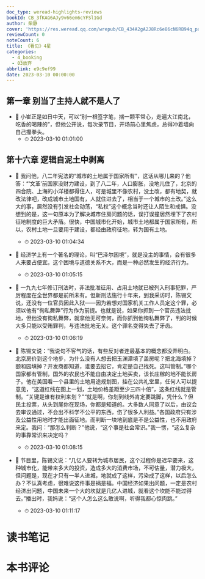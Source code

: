 ```yaml
---
doc_type: weread-highlights-reviews
bookId: CB_3fKAG6AJy9v66em6cYFSl1Gd
author: 柴静
cover: 'https://res.weread.qq.com/wrepub/CB_434A2gA2J8Rc6e86cN6RB94q_parsecover'
reviewCount: 0
noteCount: 6
title: 《看见》4星
categories:
  - 4_booking
  - 03放弃
abbrlink: e9c9ef99
date: 2023-03-10 00:00:00
---
```



## 第一章 别当了主持人就不是人了


- 📌 小崔正是如日中天，可以“别一根签字笔，揣一颗平常心，走遍大江南北，吃香的喝辣的”，但他公开说，每次录节目，开场前心里焦虑，总得冲着墙向自己攥拳头。 
    - ⏱ 2023-03-10 01:01:00 
## 第十六章 逻辑自泥土中剥离


- 📌 我问他，八二年宪法的“城市的土地属于国家所有”，这话从哪儿来的？他答：“‘文革’前国家没财力建设，到了八二年，人口膨胀，没地儿住了，北京的四合院、上海的小洋楼都得住人，可是城里不像农村，没土改，都有地契，就改法律吧，改成城市土地国有，人就住进去了，相当于一个城市的土改。”这么大的事，居然没有引发社会动荡，“私权”这个概念当时还让人陌生和戒惧。没想到的是，这一句原本为了解决城市住房问题的话，误打误撞居然埋下了农村征地制度的巨大矛盾。很快，中国城市化开始，城市土地都属于国家所有，所以，农村土地一旦要用于建设，都经由政府征地，转为国有土地。 
    - ⏱ 2023-03-10 01:04:34 

- 📌 经济学上有一个著名的理论，叫“巴泽尔困境”，就是没主的事情，会有很多人来要占便宜。这个困境与道德关系不大，而是一种必然发生的经济行为。 
    - ⏱ 2023-03-10 01:05:15 

- 📌 一九九七年修订刑法时，非法批准征用、占用土地就已被列入刑事犯罪，严厉程度在全世界都是前所未有。但新刑法施行十年来，到我采访时，陈锡文说，还没有一位官员因此入狱——因为若想对国家机关工作人员定这个罪，必须以他有“徇私舞弊”行为作为前提。也就是说，如果你抓到一个官员违法批地，但他没有徇私舞弊，就拿他无可奈何，而你抓到他徇私舞弊了，判的时候大多只能以受贿罪判，与违法批地无关。这个罪名变得失去了牙齿。 
    - ⏱ 2023-03-10 01:06:19 

- 📌 陈锡文说：“我说句不客气的话，有些反对者连最基本的概念都没弄明白。北京房价到这个地步，为什么没有人想去把玉渊潭填了盖房呢？把北海填掉？颐和园填掉？开发商都知道，谁要去招它，肯定是自己找死。这叫管制。”哪个国家都有管制，国外的农民也不能自由决定土地买卖，该长庄稼的地不能长房子。他在美国看一个县里的土地用途规划图，挂在公共礼堂里，任何人可以提意见，“这道红线在图上一划，土地价格差距至少三四十倍”，这条红线就是管制。“关键是谁有权利来划？”“就是啊，你划到线外肯定要跳脚，凭什么？但民主投票，从头到尾你在现场，你都是知道的。大多数人同意了以后，由议会去审议通过，不会出不科学不公平的东西，伤了很多人利益。”各国政府只有涉及公益性用地时才能出面征地。而判断一块地到底是不是公益性，也不用政府来定。我问：“那怎么判断？”他说，“这个事是社会常识。”我一愣，“这么复杂的事靠常识来决定吗？ 
    - ⏱ 2023-03-10 01:08:15 

- 📌 节目里，陈锡文说：“几亿人要转为城市居民，这个过程你是迟早要来，这种城市化，能带来多大的投资，造成多大的消费市场，不可估量，潜力极大，但问题是，现在才只有一半人进城，地就成了这样，污染成了这样，以后怎么办？不认真考虑，很难说这件事是祸是福。中国经济如果出问题，一定是农村经济出问题，中国未来一个大的坎就是几亿人进城，就看这个坎能不能过得去。”播出时，我妈说：“这个人怎么这么敢说啊，听得我都心惊肉跳。” 
    - ⏱ 2023-03-10 01:11:17 

# 读书笔记


# 本书评论
